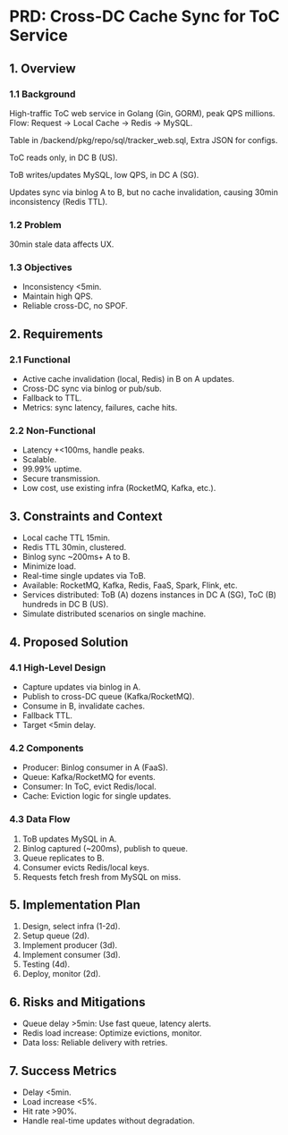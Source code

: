 # PRD: Cross-DC Cache Sync for ToC Service

## 1. Overview

### 1.1 Background

High-traffic ToC web service in Golang (Gin, GORM), peak QPS millions. Flow: Request -> Local Cache -> Redis -> MySQL.

Table in /backend/pkg/repo/sql/tracker_web.sql, Extra JSON for configs.

ToC reads only, in DC B (US).

ToB writes/updates MySQL, low QPS, in DC A (SG).

Updates sync via binlog A to B, but no cache invalidation, causing 30min inconsistency (Redis TTL).

### 1.2 Problem

30min stale data affects UX.

### 1.3 Objectives

- Inconsistency <5min.
- Maintain high QPS.
- Reliable cross-DC, no SPOF.

## 2. Requirements

### 2.1 Functional

- Active cache invalidation (local, Redis) in B on A updates.
- Cross-DC sync via binlog or pub/sub.
- Fallback to TTL.
- Metrics: sync latency, failures, cache hits.

### 2.2 Non-Functional

- Latency +<100ms, handle peaks.
- Scalable.
- 99.99% uptime.
- Secure transmission.
- Low cost, use existing infra (RocketMQ, Kafka, etc.).

## 3. Constraints and Context

- Local cache TTL 15min.
- Redis TTL 30min, clustered.
- Binlog sync ~200ms+ A to B.
- Minimize load.
- Real-time single updates via ToB.
- Available: RocketMQ, Kafka, Redis, FaaS, Spark, Flink, etc.
- Services distributed: ToB (A) dozens instances in DC A (SG), ToC (B) hundreds in DC B (US).
- Simulate distributed scenarios on single machine.

## 4. Proposed Solution

### 4.1 High-Level Design

- Capture updates via binlog in A.
- Publish to cross-DC queue (Kafka/RocketMQ).
- Consume in B, invalidate caches.
- Fallback TTL.
- Target <5min delay.

### 4.2 Components

- Producer: Binlog consumer in A (FaaS).
- Queue: Kafka/RocketMQ for events.
- Consumer: In ToC, evict Redis/local.
- Cache: Eviction logic for single updates.

### 4.3 Data Flow

1. ToB updates MySQL in A.
2. Binlog captured (~200ms), publish to queue.
3. Queue replicates to B.
4. Consumer evicts Redis/local keys.
5. Requests fetch fresh from MySQL on miss.

## 5. Implementation Plan

1. Design, select infra (1-2d).
2. Setup queue (2d).
3. Implement producer (3d).
4. Implement consumer (3d).
5. Testing (4d).
6. Deploy, monitor (2d).

## 6. Risks and Mitigations

- Queue delay >5min: Use fast queue, latency alerts.
- Redis load increase: Optimize evictions, monitor.
- Data loss: Reliable delivery with retries.

## 7. Success Metrics

- Delay <5min.
- Load increase <5%.
- Hit rate >90%.
- Handle real-time updates without degradation.
